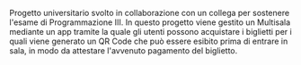 Progetto universitario svolto in collaborazione con un collega per sostenere l'esame di Programmazione III.
In questo progetto viene gestito un Multisala mediante un app tramite la quale gli utenti possono acquistare i biglietti per i quali viene generato un QR Code che può essere esibito prima di entrare in sala, in modo da attestare l'avvenuto pagamento del biglietto.
